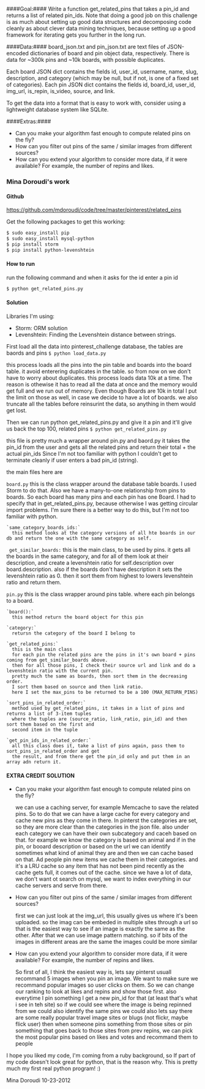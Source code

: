 ####Goal:#### 
Write a function get_related_pins that takes a pin_id and returns a list of related pin_ids. Note that doing a good job on this challenge is as much about setting up good data structures and decomposing code cleanly as about clever data mining techniques, because setting up a good framework for iterating gets you further in the long run.

####Data:#### 
board_json.txt and pin_json.txt are text files of JSON-encoded dictionaries of board and pin object data, respectively. There is data for ~300k pins and ~10k boards, with possible duplicates.

Each board JSON dict contains the fields id, user_id, username, name, slug, description, and category (which may be null, but if not, is one of a fixed set of categories). Each pin JSON dict contains the fields id, board_id, user_id, img_url, is_repin, is_video, source, and link.

To get the data into a format that is easy to work with, consider using a lightweight database system like SQLite. 

####Extras:####
* Can you make your algorithm fast enough to compute related pins on the fly?
* How can you filter out pins of the same / similar images from different sources?
* How can you extend your algorithm to consider more data, if it were available? For example, the number of repins and likes.

### Mina Doroudi's work ###

#### Github ####
https://github.com/mdoroudi/code/tree/master/pinterest/related_pins


Get the following packages to get this working:

```sh
$ sudo easy_install pip
$ sudo easy_install mysql-python
$ pip install storm
$ pip install python-levenshtein
```

#### How to run ####
run the following command and when it asks for the id enter a pin id
```sh
$ python get_related_pins.py
```


#### Solution ####

Libraries I'm using:
* Storm: ORM solution
* Levenshtein: Finding the Levenshtein distance between strings.

First load all the data into pinterest_challenge database, the tables are baords and pins
  `$ python load_data.py`

  this process loads all the pins into the pin table and boards into the board table. it avoid enterering duplicates in the table. 
  so from now on we don't have to worry about duplicates.
  this process loads data 10k at a time. The reason is othewise it has to read all the data at once and the memory would get full 
  and we run out of memory. Even though Boards are 10k in total I put the limit on those as well, in case we decide to have a lot of 
  boards.
  we also truncate all the tables before reinsurint the data, so anything in them would get lost.


Then we can run python get_related_pins.py and give it a pin and it'll give us back the top 100, related pins
  `$ python get_related_pins.py`

  this file is pretty much a wrapper around pin.py and baord.py
  it takes the pin_id from the user and gets all the related pins and return their total + the actual pin_ids
  Since I'm not too familiar with python I couldn't get to terminate cleanly if user enters a bad pin_id (string).
  
  the main files here are

  `board.py`
    this is the class wrapper around the database table boards. I used Storm to do that. Also we have a 
    many-to-one relationship from pins to boards. So each board has many pins and each pin has one Board.
    I had to specify that in get_related_pins.py, because otherwise I was getting circular import problems. 
    I'm sure there is a better way to do this, but I'm not too familiar with python.

    `same_category_boards_ids:`
      this method looks at the category versions of all hte boards in our db and return the one with the same category as self.

   ` get_similar_boards:`
      this is the main class, to be used by pins.
      it gets all the boards in the same category, and for all of them look at their description, and create a levenshtein ratio for
      self.description over board.description. also if the boards don't have description it sets the levenshtein ratio as 0.
      then it sort them from highest to lowers levenshtein ratio and return them.

  `pin.py`
    this is the class wrapper around pins table. where each pin belongs to a board.
    
    `board():`
      this method return the board object for this pin
  
    `category:`
      retursn the category of the board I belong to

    `get_related_pins:`
      this is the main class
      for each pin the related pins are the pins in it's own board + pins coming from get_similar_boards above.
      then for all those pins, I check their source url and link and do a levenshtein ratio with the current pin.
      pretty much the same as boards, then sort them in the decreasing order. 
      I sort them based on source and then link ratio. 
      here I set the max_pins to be returned to be a 100 (MAX_RETURN_PINS) 

    `sort_pins_in_related_order:` 
      method used by get_related_pins, it takes in a list of pins and returns a list of 3-item tuples
      where the tuples are (source_ratio, link_ratio, pin_id) and then sort them based on the first and 
      second item in the tuple

    `get_pin_ids_in_related_order:`
      all this class does it, take a list of pins again, pass them to sort_pins_in_related_order and get
      the result, and from there get the pin_id only and put them in an array adn return it. 

#### EXTRA CREDIT SOLUTION ####

* Can you make your algorithm fast enough to compute related pins on the fly?
  
  we can use a caching server, for example Memcache to save the related pins.
  So to do that we can have a large cache for every category and cache new pins as they come in there.
  In pinterst the categories are set, so they are more clear than the categories in the json file.
  also under each category we can have their own subcategory and caceh based on that.
  for example we know the category is based on animal and if in the pin, or booard description or based on the url we can identify
  sometimes what kind of animal they are and then we can cache based on that. Ad people pin new items we cache them in their categories.
  and it's a LRU cache so any item that has not been pind recently as the cache gets full, it comes out of the cache.
  since we have a lot of data, we don't want ot search on mysql, we want to index everything in our cache servers and serve from there.

* How can you filter out pins of the same / similar images from different sources?
 
  first we can just look at the img_url, this usually gives us where it's been uploaded. so the imag can be embeded in multiple sites
  through a url so that is the easiest way to see if an image is exactly the same as the other.
  After that we can use image pattern matching. so if bits of the images in different areas are the same the images could be more similar

* How can you extend your algorithm to consider more data, if it were available? For example, the number of repins and likes.
  
  So first of all, I think the easiest way is, lets say pinterst usuall recommand 5 images when you pin an image. We want to make
  sure we recommand popular images so user clicks on them. So we can change our ranking to look at likes and repins and show those first.
  also everytime I pin something I get a new pin_id for that (at least that's what i see in teh site) so if we could see where the image is
  being repinned from we could also identify the same pins
  we could also lets say there are some really popular travel image sites or blugs (not flickr, maybe flick user) then when someone pins something
  from those sites or pin something that goes back to those sites from prev repins, we can pick the most popular pins based on likes and votes and
  recommand them to people

I hope you liked my code, I'm coming from a ruby background, so If part of my code doesn't look great for python, that is the reason why. 
This is pretty much my first real python program! :)


Mina Doroudi
10-23-2012


  
